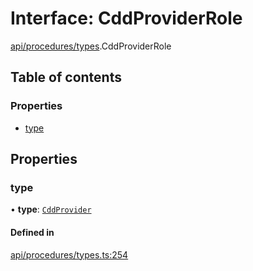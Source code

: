 # Interface: CddProviderRole

[api/procedures/types](../wiki/api.procedures.types).CddProviderRole

## Table of contents

### Properties

- [type](../wiki/api.procedures.types.CddProviderRole#type)

## Properties

### type

• **type**: [`CddProvider`](../wiki/api.procedures.types.RoleType#cddprovider)

#### Defined in

[api/procedures/types.ts:254](https://github.com/PolymeshAssociation/polymesh-sdk/blob/9a8715021/src/api/procedures/types.ts#L254)
